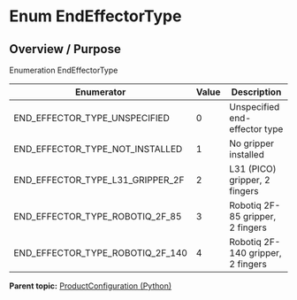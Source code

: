 # Enum EndEffectorType

## Overview / Purpose

Enumeration EndEffectorType

|Enumerator|Value|Description|
|----------|-----|-----------|
|END\_EFFECTOR\_TYPE\_UNSPECIFIED|0|Unspecified end-effector type|
|END\_EFFECTOR\_TYPE\_NOT\_INSTALLED|1|No gripper installed|
|END\_EFFECTOR\_TYPE\_L31\_GRIPPER\_2F|2|L31 \(PICO\) gripper, 2 fingers|
|END\_EFFECTOR\_TYPE\_ROBOTIQ\_2F\_85|3|Robotiq 2F-85 gripper, 2 fingers|
|END\_EFFECTOR\_TYPE\_ROBOTIQ\_2F\_140|4|Robotiq 2F-140 gripper, 2 fingers|

**Parent topic:** [ProductConfiguration \(Python\)](../../summary_pages/ProductConfiguration.md)

